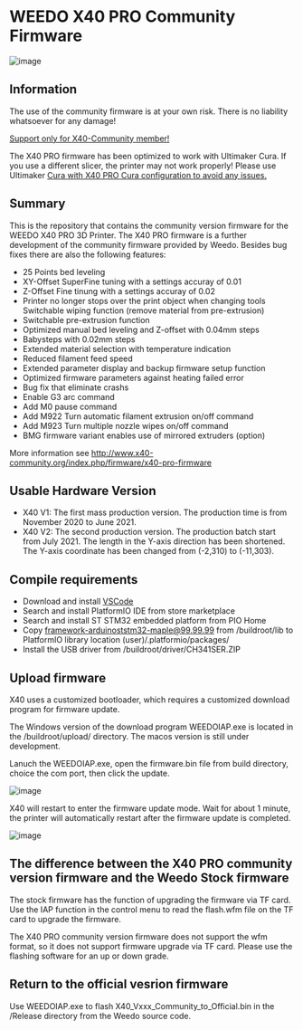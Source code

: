 # WEEDO X40 PRO Community Firmware
![image](http://www.x40-community.org/images/x40/Weedo_X40_PRO.png)

## Information
The use of the community firmware is at your own risk. There is no liability whatsoever for any damage! 

[Support only for X40-Community member!](http://www.x40-community.org/index.php/members-area)

The X40 PRO firmware has been optimized to work with Ultimaker Cura. If you use a different slicer, the printer may not work properly! Please use Ultimaker [Cura with X40 PRO Cura configuration to avoid any issues.](https://github.com/x40-Community/Cura_for_Weedo_X40_PRO)

## Summary
This is the repository that contains the community version firmware for the WEEDO X40 PRO 3D Printer. The X40 PRO firmware is a further development of the community firmware provided by Weedo. Besides bug fixes there are also the following features:
- 25 Points bed leveling
- XY-Offset SuperFine tuning with a settings accuray of 0.01
- Z-Offset Fine tinung with a settings accuray of 0.02
- Printer no longer stops over the print object when changing tools Switchable wiping function (remove material from pre-extrusion)
- Switchable pre-extrusion function
- Optimized manual bed leveling and Z-offset with 0.04mm steps
- Babysteps with 0.02mm steps
- Extended material selection with temperature indication
- Reduced filament feed speed
- Extended parameter display and backup firmware setup function
- Optimized firmware parameters against heating failed error
- Bug fix that eliminate crashs
- Enable G3 arc command
- Add M0 pause command
- Add M922 Turn automatic filament extrusion on/off command
- Add M923 Turn multiple nozzle wipes on/off command
- BMG firmware variant enables use of mirrored extruders (option)

More information see http://www.x40-community.org/index.php/firmware/x40-pro-firmware

## Usable Hardware Version 
- X40 V1: The first mass production version. The production time is from November 2020 to June 2021.
- X40 V2: The second production version. The production batch start from July 2021.
The length in the Y-axis direction has been shortened. The Y-axis coordinate has been changed from (-2,310) to (-11,303).

## Compile requirements

- Download and install [VSCode](https://code.visualstudio.com/)
- Search and install PlatformIO IDE from store marketplace
- Search and install ST STM32 embedded platform from PIO Home
- Copy framework-arduinoststm32-maple@99.99.99 from /buildroot/lib to PlatformIO library location (user)/.platformio/packages/
- Install the USB driver from /buildroot/driver/CH341SER.ZIP

## Upload firmware

X40 uses a customized bootloader, which requires a customized download program for firmware update.  

The Windows version of the download program WEEDOIAP.exe is located in the /buildroot/upload/ directory. The macos version is still under development.

Lanuch the WEEDOIAP.exe, open the firmware.bin file from build directory, choice the com port, then click the update.

![image](http://www.weedo.ltd/wp-content/uploads/2021/04/weedoiap.png)

X40 will restart to enter the firmware update mode. Wait for about 1 minute, the printer will automatically restart after the firmware update is completed.

![image](http://www.weedo.ltd/wp-content/uploads/2021/04/iap.jpg)



## The difference between the X40 PRO community version firmware and the Weedo Stock firmware

The stock firmware has the function of upgrading the firmware via TF card. Use the IAP function in the control menu to read the flash.wfm file on the TF card to upgrade the firmware.

The X40 PRO community version firmware does not support the wfm format, so it does not support firmware upgrade via TF card. Please use the flashing software for an up or down grade.


## Return to the official vesrion firmware

Use WEEDOIAP.exe to flash X40_Vxxx_Community_to_Official.bin in the /Release directory from the Weedo source code.
